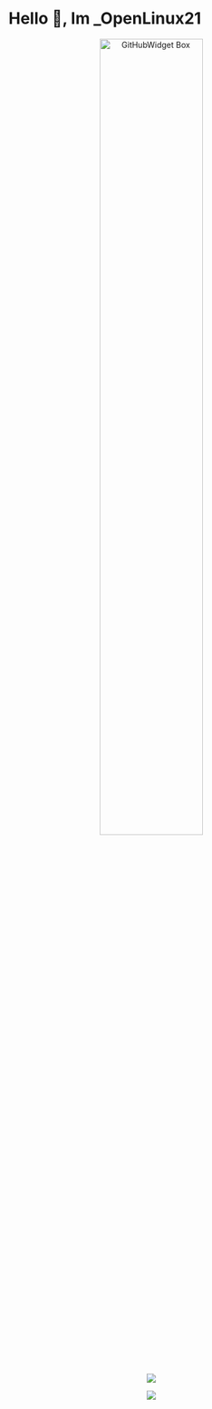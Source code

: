 # Hello 👋, Im _OpenLinux21

<p align="center">
  <a href="https://github.com/Jurredr/github-widgetbox">
    <img width="60%" height="60%" src="https://github-widgetbox.vercel.app/api/skills/?names=go,c,java,javascript&includeNames=true" alt="GitHubWidget Box"></p>
  
<p align = "center"><img src = "https://github-readme-stats.vercel.app/api?username=OpenLinux21&bg_color=30,e96443,904e95&title_color=fff&text_color=fff"></p>

<p align = "center"><img src = "https://streak-stats.demolab.com/?user=OpenLinux21&theme=dracula&hide_border=true"></p>
